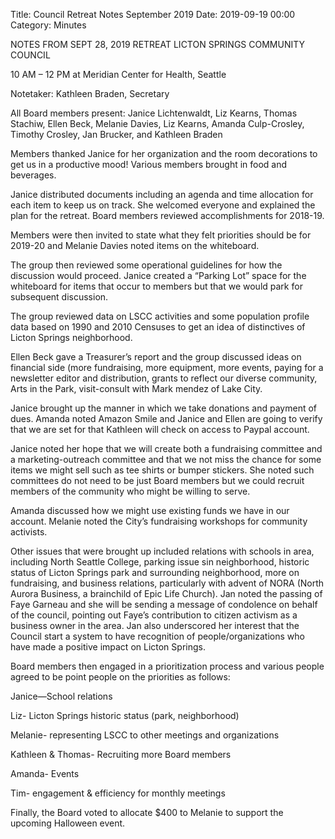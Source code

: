 Title: Council Retreat Notes September 2019
Date: 2019-09-19 00:00
Category: Minutes

NOTES FROM SEPT 28, 2019 RETREAT LICTON SPRINGS COMMUNITY COUNCIL

10 AM – 12 PM at Meridian Center for Health, Seattle

Notetaker: Kathleen Braden, Secretary

All Board members present: Janice Lichtenwaldt, Liz Kearns, Thomas Stachiw, Ellen Beck, Melanie Davies, Liz Kearns, Amanda Culp-Crosley, Timothy Crosley, Jan Brucker, and Kathleen Braden

Members thanked Janice for her organization and the room decorations to get us in a productive mood!  Various members brought in food and beverages.

Janice distributed documents including an agenda and time allocation for each item to keep us on track. She welcomed everyone and explained the plan for the retreat. Board members reviewed accomplishments for 2018-19.

Members were then invited to state what they felt priorities should be for 2019-20 and Melanie Davies noted items on the whiteboard.

The group then reviewed some operational guidelines for how the discussion would proceed.  Janice created a “Parking Lot” space for the whiteboard for items that occur to members but that we would park for subsequent discussion.

The group reviewed data on LSCC activities and some population profile data based on 1990 and 2010 Censuses to get an idea of distinctives of Licton Springs neighborhood.

Ellen Beck gave a Treasurer’s report and the group discussed ideas on financial side (more fundraising, more equipment, more events, paying for a newsletter editor and distribution, grants to reflect our diverse community, Arts in the Park, visit-consult with Mark mendez of Lake City.

Janice brought up the manner in which we take donations and payment of dues.  Amanda noted Amazon Smile and Janice and Ellen are going to verify that we are set for that  Kathleen will check on access to Paypal account.

Janice noted her hope that we will create both a fundraising committee and a marketing-outreach committee and that we not miss the chance for some items we might sell such as tee shirts or bumper stickers. She noted such committees do not need to be just Board members but we could recruit members of the community who might be willing to serve.

Amanda discussed how we might use existing funds we have in our account.  Melanie noted the City’s fundraising workshops for community activists.

Other issues that were brought up included relations with schools in area, including North Seattle College, parking issue sin neighborhood, historic status of Licton Springs park and surrounding neighborhood, more on fundraising, and business relations, particularly with advent of NORA (North Aurora Business, a brainchild of Epic Life Church). Jan noted the passing of Faye Garneau and she will be sending a message of condolence on behalf of the council, pointing out Faye’s contribution to citizen activism as a business owner in the area.  Jan also underscored her interest that the Council start a system to have recognition of people/organizations who have made a positive impact on Licton Springs.

Board members then engaged in a prioritization process and various people agreed to be point people on the priorities as follows:

Janice—School relations

Liz- Licton Springs historic status (park, neighborhood)

Melanie- representing LSCC to other meetings and organizations

Kathleen & Thomas- Recruiting more Board members

Amanda- Events

Tim- engagement & efficiency for monthly meetings

Finally, the Board voted to allocate $400 to Melanie to support the upcoming Halloween event.
